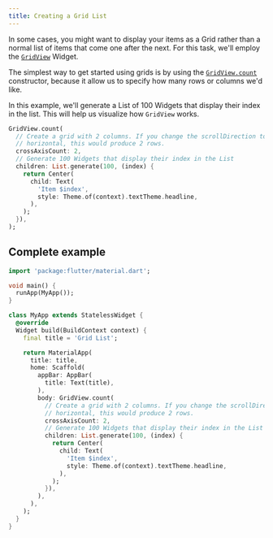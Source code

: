 ```yaml
---
title: Creating a Grid List
---
```


In some cases, you might want to display your items as a Grid rather than
a normal list of items that come one after the next. For this task, we'll employ
the [`GridView`](https://docs.flutter.io/flutter/widgets/GridView-class.html)
Widget.

The simplest way to get started using grids is by using the
[`GridView.count`](https://docs.flutter.io/flutter/widgets/GridView/GridView.count.html)
constructor, because it allow us to specify how many rows or columns we'd like.

In this example, we'll generate a List of 100 Widgets that display their
index in the list. This will help us visualize how `GridView`  works.

<!-- skip -->
```dart
GridView.count(
  // Create a grid with 2 columns. If you change the scrollDirection to
  // horizontal, this would produce 2 rows.
  crossAxisCount: 2,
  // Generate 100 Widgets that display their index in the List
  children: List.generate(100, (index) {
    return Center(
      child: Text(
        'Item $index',
        style: Theme.of(context).textTheme.headline,
      ),
    );
  }),
);
```

## Complete example

```dart
import 'package:flutter/material.dart';

void main() {
  runApp(MyApp());
}

class MyApp extends StatelessWidget {
  @override
  Widget build(BuildContext context) {
    final title = 'Grid List';

    return MaterialApp(
      title: title,
      home: Scaffold(
        appBar: AppBar(
          title: Text(title),
        ),
        body: GridView.count(
          // Create a grid with 2 columns. If you change the scrollDirection to
          // horizontal, this would produce 2 rows.
          crossAxisCount: 2,
          // Generate 100 Widgets that display their index in the List
          children: List.generate(100, (index) {
            return Center(
              child: Text(
                'Item $index',
                style: Theme.of(context).textTheme.headline,
              ),
            );
          }),
        ),
      ),
    );
  }
}
```
